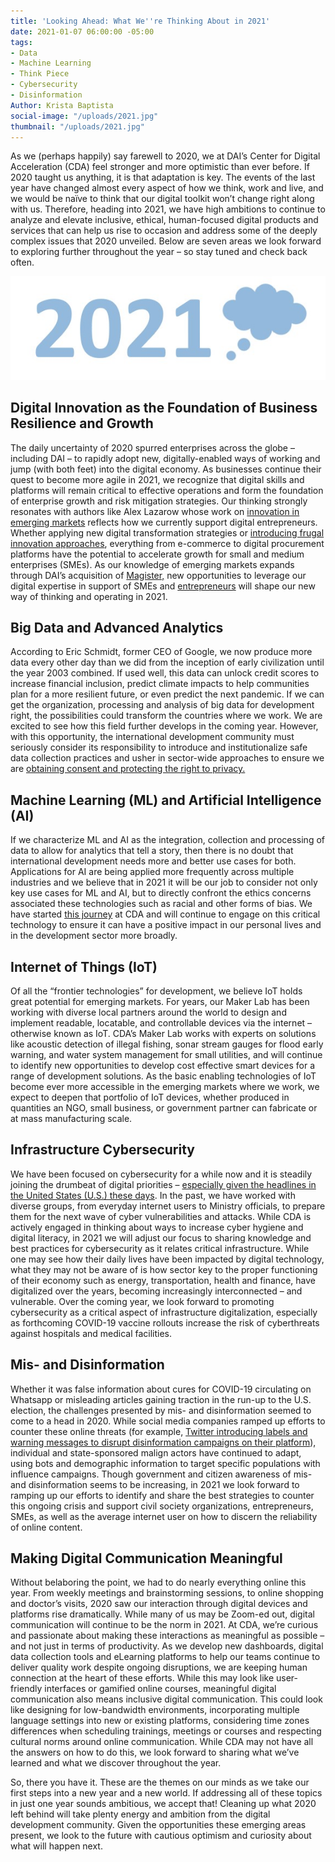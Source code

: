```yaml
---
title: 'Looking Ahead: What We''re Thinking About in 2021'
date: 2021-01-07 06:00:00 -05:00
tags:
- Data
- Machine Learning
- Think Piece
- Cybersecurity
- Disinformation
Author: Krista Baptista
social-image: "/uploads/2021.jpg"
thumbnail: "/uploads/2021.jpg"
---
```


As we (perhaps happily) say farewell to 2020, we at DAI’s Center for Digital Acceleration (CDA) feel stronger and more optimistic than ever before. If 2020 taught us anything, it is that adaptation is key. The events of the last year have changed almost every aspect of how we think, work and live, and we would be naïve to think that our digital toolkit won’t change right along with us. Therefore, heading into 2021, we have high ambitions to continue to analyze and elevate inclusive, ethical, human-focused digital products and services that can help us rise to occasion and address some of the deeply complex issues that 2020 unveiled. Below are seven areas we look forward to exploring further throughout the year – so stay tuned and check back often.

<!--more-->

![2021.jpg](/uploads/2021.jpg)

## Digital Innovation as the Foundation of Business Resilience and Growth

The daily uncertainty of 2020 spurred enterprises across the globe – including DAI – to rapidly adopt new, digitally-enabled ways of working and jump (with both feet) into the digital economy. As businesses continue their quest to become more agile in 2021, we recognize that digital skills and platforms will remain critical to effective operations and form the foundation of enterprise growth and risk mitigation strategies. Our thinking strongly resonates with authors like Alex Lazarow whose work on [innovation in emerging markets](https://hbr.org/2020/10/startups-its-time-to-think-like-camels-not-unicorns) reflects how we currently support digital entrepreneurs. Whether applying new digital transformation strategies or [introducing frugal innovation approaches](https://ssir.org/articles/entry/frugal_innovation_for_todays_and_tomorrows_crises), everything from e-commerce to digital procurement platforms have the potential to accelerate growth for small and medium enterprises (SMEs). As our knowledge of emerging markets expands through DAI’s acquisition of [Magister,](https://www.dai.com/news/dai-magister-the-leading-capital-advisor-and-investment-bank-for-international-and-emerging-markets) new opportunities to leverage our digital expertise in support of SMEs and [entrepreneurs](https://dai-global-developments.com/articles/commercializing-agricultural-innovations-in-the-age-of-covid-19) will shape our new way of thinking and operating in 2021.

## Big Data and Advanced Analytics

According to Eric Schmidt, former CEO of Google, we now produce more data every other day than we did from the inception of early civilization until the year 2003 combined. If used well, this data can unlock credit scores to increase financial inclusion, predict climate impacts to help communities plan for a more resilient future, or even predict the next pandemic. If we can get the organization, processing and analysis of big data for development right, the possibilities could transform the countries where we work. We are excited to see how this field further develops in the coming year. However, with this opportunity, the international development community must seriously consider its responsibility to introduce and institutionalize safe data collection practices and usher in sector-wide approaches to ensure we are [obtaining consent and protecting the right to privacy.](https://dai-global-digital.com/consent-to-data-processing-in-humanitarian-and-development-contexts-part-one.html)

## Machine Learning (ML) and Artificial Intelligence (AI)

If we characterize ML and AI as the integration, collection and processing of data to allow for analytics that tell a story, then there is no doubt that international development needs more and better use cases for both. Applications for AI are being applied more frequently across multiple industries and we believe that in 2021 it will be our job to consider not only key use cases for ML and AI, but to directly confront the ethics concerns associated these technologies such as racial and other forms of bias. We have started [this journey](https://dai-global-digital.com/algorithms-in-development.html) at CDA and will continue to engage on this critical technology to ensure it can have a positive impact in our personal lives and in the development sector more broadly.

## Internet of Things (IoT)

Of all the “frontier technologies” for development, we believe IoT holds great potential for emerging markets. For years, our Maker Lab has been working with diverse local partners around the world to design and implement readable, locatable, and controllable devices via the internet – otherwise known as IoT. CDA’s Maker Lab works with experts on solutions like acoustic detection of illegal fishing, sonar stream gauges for flood early warning, and water system management for small utilities, and will continue to identify new opportunities to develop cost effective smart devices for a range of development solutions. As the basic enabling technologies of IoT become ever more accessible in the emerging markets where we work, we expect to deepen that portfolio of IoT devices, whether produced in quantities an NGO, small business, or government partner can fabricate or at mass manufacturing scale.

## Infrastructure Cybersecurity

We have been focused on cybersecurity for a while now and it is steadily joining the drumbeat of digital priorities – [especially given the headlines in the United States (U.S.) these days](https://thehill.com/policy/cybersecurity/532756-us-intel-agencies-blame-russia-for-massive-solarwinds-hack). In the past, we have worked with diverse groups, from everyday internet users to Ministry officials, to prepare them for the next wave of cyber vulnerabilities and attacks. While CDA is actively engaged in thinking about ways to increase cyber hygiene and digital literacy, in 2021 we will adjust our focus to sharing knowledge and best practices for cybersecurity as it relates critical infrastructure. While one may see how their daily lives have been impacted by digital technology, what they may not be aware of is how sector key to the proper functioning of their economy such as energy, transportation, health and finance, have digitalized over the years, becoming increasingly interconnected – and vulnerable. Over the coming year, we look forward to promoting cybersecurity as a critical aspect of infrastructure digitalization, especially as forthcoming COVID-19 vaccine rollouts increase the risk of cyberthreats against hospitals and medical facilities.

## Mis- and Disinformation

Whether it was false information about cures for COVID-19 circulating on Whatsapp or misleading articles gaining traction in the run-up to the U.S. election, the challenges presented by mis- and disinformation seemed to come to a head in 2020. While social media companies ramped up efforts to counter these online threats (for example, [Twitter introducing labels and warning messages to disrupt disinformation campaigns on their platform](https://blog.twitter.com/en_us/topics/product/2020/updating-our-approach-to-misleading-information.html)), individual and state-sponsored malign actors have continued to adapt, using bots and demographic information to target specific populations with influence campaigns. Though government and citizen awareness of mis- and disinformation seems to be increasing, in 2021 we look forward to ramping up our efforts to identify and share the best strategies to counter this ongoing crisis and support civil society organizations, entrepreneurs, SMEs, as well as the average internet user on how to discern the reliability of online content.

## Making Digital Communication Meaningful

Without belaboring the point, we had to do nearly everything online this year. From weekly meetings and brainstorming sessions, to online shopping and doctor’s visits, 2020 saw our interaction through digital devices and platforms rise dramatically. While many of us may be Zoom-ed out, digital communication will continue to be the norm in 2021. At CDA, we’re curious and passionate about making these interactions as meaningful as possible – and not just in terms of productivity. As we develop new dashboards, digital data collection tools and eLearning platforms to help our teams continue to deliver quality work despite ongoing disruptions, we are keeping human connection at the heart of these efforts. While this may look like user-friendly interfaces or gamified online courses, meaningful digital communication also means inclusive digital communication. This could look like designing for low-bandwidth environments, incorporating multiple language settings into new or existing platforms, considering time zones differences when scheduling trainings, meetings or courses and respecting cultural norms around online communication. While CDA may not have all the answers on how to do this, we look forward to sharing what we’ve learned and what we discover throughout the year.

So, there you have it. These are the themes on our minds as we take our first steps into a new year and a new world. If addressing all of these topics in just one year sounds ambitious, we accept that! Cleaning up what 2020 left behind will take plenty energy and ambition from the digital development community. Given the opportunities these emerging areas present, we look to the future with cautious optimism and curiosity about what will happen next.